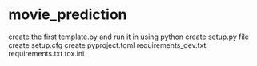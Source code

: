 # movie_prediction
create the first template.py and run it in using python
create setup.py file
create setup.cfg
create pyproject.toml
requirements_dev.txt
requirements.txt
tox.ini